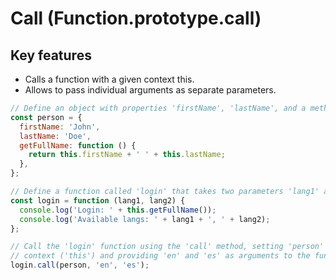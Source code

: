 # Call (Function.prototype.call)

## Key features

- Calls a function with a given context this.
- Allows to pass individual arguments as separate parameters.

```javascript
// Define an object with properties 'firstName', 'lastName', and a method 'getFullName'
const person = {
  firstName: 'John',
  lastName: 'Doe',
  getFullName: function () {
    return this.firstName + ' ' + this.lastName;
  },
};

// Define a function called 'login' that takes two parameters 'lang1' and 'lang2'
const login = function (lang1, lang2) {
  console.log('Login: ' + this.getFullName());
  console.log('Available langs: ' + lang1 + ', ' + lang2);
};

// Call the 'login' function using the 'call' method, setting 'person' as the
// context ('this') and providing 'en' and 'es' as arguments to the function
login.call(person, 'en', 'es');
```
